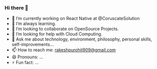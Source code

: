 ### Hi there 👋

<!--
**TheRakeshPurohit/therakeshpurohit** is a ✨ _special_ ✨ repository because its `README.md` (this file) appears on your GitHub profile.
-->

- 🔭 I’m currently working on React Native at @CoruscateSolution
- 🌱 I’m always learning.
- 👯 I’m looking to collaborate on OpenSource Projects.
- 🤔 I’m looking for help with Cloud Computing.
- 💬 Ask me about technology, environment, philosophy, personal skills, self-improvements...
- 📫 How to reach me: rakeshpurohit909@gmail.com
- 😄 Pronouns: ...
- ⚡ Fun fact: ...

